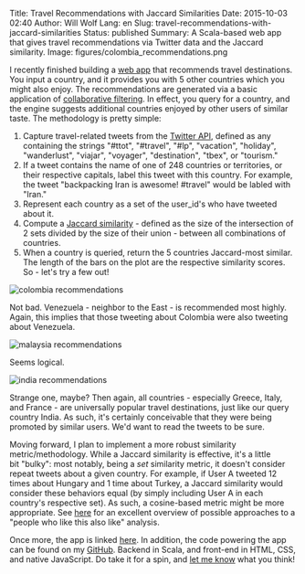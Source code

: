 Title: Travel Recommendations with Jaccard Similarities
Date: 2015-10-03 02:40
Author: Will Wolf
Lang: en
Slug: travel-recommendations-with-jaccard-similarities
Status: published
Summary: A Scala-based web app that gives travel recommendations via Twitter data and the Jaccard similarity.
Image: figures/colombia_recommendations.png

I recently finished building a [web app](http://countryrecommender.herokuapp.com/) that recommends travel destinations. You input a country, and it provides you with 5 other countries which you might also enjoy. The recommendations are generated via a basic application of [collaborative filtering](https://en.wikipedia.org/wiki/Collaborative_filtering). In effect, you query for a country, and the engine suggests additional countries enjoyed by other users of similar taste. The methodology is pretty simple:

1. Capture travel-related tweets from the [Twitter API](http://twitter4j.org/en/), defined as any containing the strings "#ttot", "#travel", "#lp", "vacation", "holiday", "wanderlust", "viajar", "voyager", "destination", "tbex", or "tourism."
2. If a tweet contains the name of one of 248 countries or territories, or their respective capitals, label this tweet with this country. For example, the tweet "backpacking Iran is awesome! #travel" would be labled with "Iran."
3. Represent each country as a set of the user_id's who have tweeted about it.
4. Compute a [Jaccard similarity](https://en.wikipedia.org/wiki/Jaccard_index) - defined as the size of the intersection of 2 sets divided by the size of their union - between all combinations of countries.
5. When a country is queried, return the 5 countries Jaccard-most similar. The length of the bars on the plot are the respective similarity scores. So - let's try a few out!

![colombia recommendations]({static}/figures/colombia_recommendations.png)

Not bad. Venezuela - neighbor to the East - is recommended most highly. Again, this implies that those tweeting about Colombia were also tweeting about Venezuela.

![malaysia recommendations]({static}/figures/malaysia_recommendations.png)

Seems logical.

![india recommendations]({static}/figures/india_recommendations.png)

Strange one, maybe? Then again, all countries - especially Greece, Italy, and France - are universally popular travel destinations, just like our query country India. As such, it's certainly conceivable that they were being promoted by similar users. We'd want to read the tweets to be sure.

Moving forward, I plan to implement a more robust similarity metric/methodology. While a Jaccard similarity is effective, it's a little bit "bulky": most notably, being a *set* similarity metric, it doesn't consider repeat tweets about a given country. For example, if User A tweeted 12 times about Hungary and 1 time about Turkey, a Jaccard similarity would consider these behaviors equal (by simply including User A in each country's respective set). As such, a cosine-based metric might be more appropriate. See [here](http://www.benfrederickson.com/distance-metrics/) for an excellent overview of possible approaches to a "people who like this also like" analysis.

Once more, the app is linked [here](http://countryrecommender.herokuapp.com/). In addition, the code powering the app can be found on my [GitHub](https://github.com/cavaunpeu/countryrecommender). Backend in Scala, and front-end in HTML, CSS, and native JavaScript. Do take it for a spin, and [let me know](https://twitter.com/WillTravelLife) what you think!
